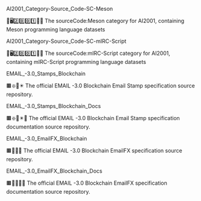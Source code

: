 
AI2001_Category-Source_Code-SC-Meson

🧠️🖥️2️⃣️0️⃣️0️⃣️1️⃣️💾️📜️ The sourceCode:Meson category for AI2001, containing Meson programming language datasets

AI2001_Category-Source_Code-SC-mIRC-Script

🧠️🖥️2️⃣️0️⃣️0️⃣️1️⃣️💾️📜️ The sourceCode:mIRC-Script category for AI2001, containing mIRC-Script programming language datasets

EMAIL_-3.0_Stamps_Blockchain

🟫️❇️📧️✴️ The official EMAIL -3.0 Blockchain Email Stamp specification source repository.

EMAIL_-3.0_Stamps_Blockchain_Docs

🟫️❇️📧️✴️📖️ The official EMAIL -3.0 Blockchain Email Stamp specification documentation source repository. 

EMAIL_-3.0_EmailFX_Blockchain

🟫️🎊️📧️🎆️ The official EMAIL -3.0 Blockchain EmailFX specification source repository.

EMAIL_-3.0_EmailFX_Blockchain_Docs

🟫️🎊️📧️🎆️📖️ The official EMAIL -3.0 Blockchain EmailFX specification documentation source repository.

